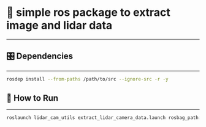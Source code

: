 # 📝 simple ros package to extract image and lidar data #
***

## 🎛  Dependencies
***

```bash
rosdep install --from-paths /path/to/src --ignore-src -r -y
```

## :running: How to Run ##
***

```bash
roslaunch lidar_cam_utils extract_lidar_camera_data.launch rosbag_path:=/path/to/ros/bag
```
